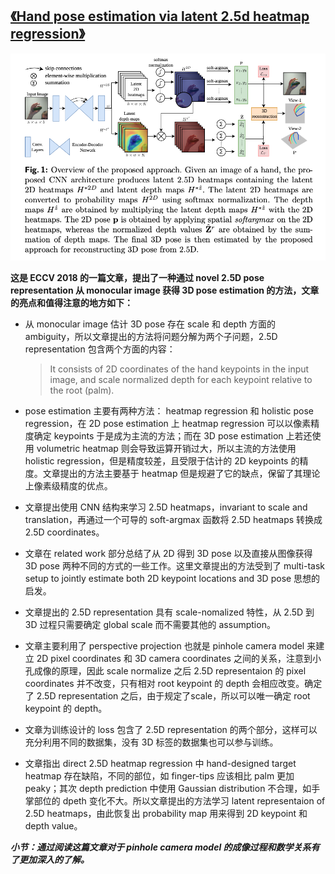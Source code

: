 ## [《Hand pose estimation via latent 2.5d heatmap regression》](https://arxiv.org/pdf/1804.09534.pdf)
![](/picture/10.png)

**这是 ECCV 2018 的一篇文章，提出了一种通过 novel 2.5D pose representation 从 monocular image 获得 3D pose estimation 的方法，文章的亮点和值得注意的地方如下：**

* 从 monocular image 估计 3D pose 存在 scale 和 depth 方面的 ambiguity，所以文章提出的方法将问题分解为两个子问题，2.5D representation 包含两个方面的内容：
    >It consists of 2D coordinates of the hand keypoints in the input image, and scale normalized depth for each keypoint relative to the root (palm). 

* pose estimation 主要有两种方法： heatmap regression 和 holistic pose regression，在 2D pose estimation 上 heatmap regression 可以以像素精度确定 keypoints 于是成为主流的方法；而在 3D pose estimation 上若还使用 volumetric heatmap 则会导致运算开销过大，所以主流的方法使用 holistic regression，但是精度较差，且受限于估计的 2D keypoints 的精度。文章提出的方法主要基于 heatmap 但是规避了它的缺点，保留了其理论上像素级精度的优点。

* 文章提出使用 CNN 结构来学习 2.5D heatmaps，invariant to scale and translation，再通过一个可导的 soft-argmax 函数将 2.5D heatmaps 转换成 2.5D coordinates。

* 文章在 related work 部分总结了从 2D 得到 3D pose 以及直接从图像获得 3D pose 两种不同的方式的一些工作。这里文章提出的方法受到了 multi-task setup to jointly estimate both 2D keypoint locations and 3D pose 思想的启发。

* 文章提出的 2.5D representation 具有 scale-nomalized 特性，从 2.5D 到 3D 过程只需要确定 global scale 而不需要其他的 assumption。

* 文章主要利用了 perspective projection 也就是 pinhole camera model 来建立 2D pixel coordinates 和 3D camera coordinates 之间的关系，注意到小孔成像的原理，因此 scale normalize 之后 2.5D representaion 的 pixel coordinates 并不改变，只有相对 root keypoint 的 depth 会相应改变。确定了 2.5D representation 之后，由于规定了scale，所以可以唯一确定 root keypoint 的 depth。

* 文章为训练设计的 loss 包含了 2.5D representation 的两个部分，这样可以充分利用不同的数据集，没有 3D 标签的数据集也可以参与训练。

* 文章指出 direct 2.5D heatmap regression 中 hand-designed target heatmap 存在缺陷，不同的部位，如 finger-tips 应该相比 palm 更加 peaky；其次 depth prediction 中使用 Gaussian distribution 不合理，如手掌部位的 dpeth 变化不大。所以文章提出的方法学习 latent representaion of 2.5D heatmaps，由此恢复出 probability map 用来得到 2D keypoint 和 depth value。

***小节：通过阅读这篇文章对于 pinhole camera model 的成像过程和数学关系有了更加深入的了解。***
